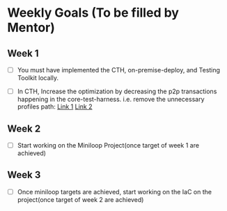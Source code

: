 # Weekly Goals (To be filled by Mentor)

## Week 1
- [ ] You must have implemented the CTH, on-premise-deploy, and Testing Toolkit locally.
- [ ] In CTH, Increase the optimization by decreasing the p2p transactions happening in the core-test-harness. i.e. remove the unnecessary profiles path: [Link 1](https://github.com/mojaloop/ml-core-test-harness/tree/main/docker/ml-testing-toolkit/test-cases/collections/provisioning) [Link 2](https://github.com/mojaloop/ml-core-test-harness/blob/main/docker-compose.yml)



## Week 2
- [ ] Start working on the Miniloop Project(once target of week 1 are achieved)


## Week 3
- [ ] Once miniloop targets are achieved, start working on the IaC on the project(once target of week 2 are achieved)

